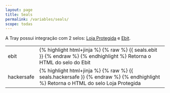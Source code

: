 ```yaml
---
layout: page
title: Seals
permalink: /variables/seals/
scope: todas
---
```


A Tray possui integração com 2 selos: [Loja Protegida](https://www.lojaprotegida.com.br/) e [Ebit](http://www.ebit.com.br/).

<table>
    <tbody>
        <tr>
            <td>ebit</td>
            <td>
                {% highlight html+jinja %}
                {% raw %}
                {{ seals.ebit }}
                {% endraw %}
                {% endhighlight %}
                Retorna o HTML do selo do Ebit
            </td>
        </tr>
        <tr>
            <td>hackersafe</td>
            <td>
                {% highlight html+jinja %}
                {% raw %}
                {{ seals.hackersafe }}
                {% endraw %}
                {% endhighlight %}
                Retorna o HTML do selo Loja Protegida
            </td>
        </tr>
    </tbody>
</table>
